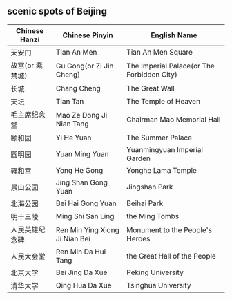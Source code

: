 ## scenic spots of Beijing

| Chinese Hanzi | Chinese Pinyin| English Name |
|-- |-- |--|
| 天安门 | Tian An Men |  Tian An Men Square|
| 故宫(or 紫禁城) | Gu Gong(or Zi Jin Cheng) | The Imperial Palace(or The Forbidden City)|
|长城|Chang Cheng|The Great Wall|
|天坛|Tian Tan|The Temple of Heaven |
|毛主席纪念堂|Mao Ze Dong Ji Nian Tang| Chairman Mao Memorial Hall|
|颐和园|Yi He Yuan|The Summer Palace|
|圆明园|Yuan Ming Yuan|Yuanmingyuan Imperial Garden|
|雍和宫|Yong He Gong|Yonghe Lama Temple|
|景山公园|Jing Shan Gong Yuan|Jingshan Park|
|北海公园|Bei Hai Gong Yuan|Beihai Park|
|明十三陵|Ming Shi San Ling| the Ming Tombs|
|人民英雄纪念碑|Ren Min Ying Xiong Ji Nian Bei| Monument to the People's Heroes|
|人民大会堂|Ren Min Da Hui Tang| the Great Hall of the People|
|北京大学 |Bei Jing Da Xue|Peking University|
|清华大学 |Qing Hua Da Xue|Tsinghua University|
